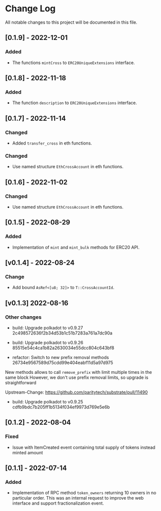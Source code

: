 # Change Log

All notable changes to this project will be documented in this file.

<!-- bureaucrate goes here -->

## [0.1.9] - 2022-12-01

### Added

- The functions `mintCross` to `ERC20UniqueExtensions` interface.

## [0.1.8] - 2022-11-18

### Added

- The function `description` to `ERC20UniqueExtensions` interface.

## [0.1.7] - 2022-11-14

### Changed

- Added `transfer_cross` in eth functions.

### Changed

- Use named structure `EthCrossAccount` in eth functions.

## [0.1.6] - 2022-11-02

### Changed

- Use named structure `EthCrossAccount` in eth functions.

## [0.1.5] - 2022-08-29

### Added

- Implementation of `mint` and `mint_bulk` methods for ERC20 API.

## [v0.1.4] - 2022-08-24

### Change

- Add bound `AsRef<[u8; 32]>` to `T::CrossAccountId`.

## [v0.1.3] 2022-08-16

### Other changes

- build: Upgrade polkadot to v0.9.27 2c498572636f2b34d53b1c51b7283a761a7dc90a

- build: Upgrade polkadot to v0.9.26 85515e54c4ca1b82a2630034e55dcc804c643bf8

- refactor: Switch to new prefix removal methods 26734e9567589d75cdd99e404eabf11d5a97d975

New methods allows to call `remove_prefix` with limit multiple times
in the same block
However, we don't use prefix removal limits, so upgrade is
straightforward

Upstream-Change: https://github.com/paritytech/substrate/pull/11490

- build: Upgrade polkadot to v0.9.25 cdfb9bdc7b205ff1b5134f034ef9973d769e5e6b

## [0.1.2] - 2022-08-04

### Fixed

- Issue with ItemCreated event containing total supply of tokens instead minted amount

## [0.1.1] - 2022-07-14

### Added

- Implementation of RPC method `token_owners` returning 10 owners in no particular order.
  This was an internal request to improve the web interface and support fractionalization event.
